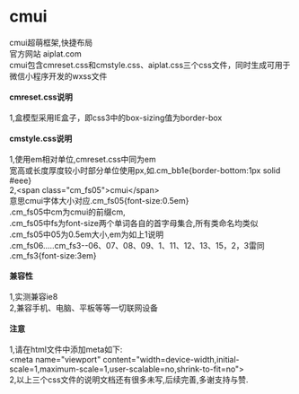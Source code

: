 # cmui
cmui超萌框架,快捷布局
<br />官方网站 aiplat.com
<br />cmui包含cmreset.css和cmstyle.css、aiplat.css三个css文件，同时生成可用于微信小程序开发的wxss文件
<br /><br />
<b>cmreset.css说明</b>
<br /><br />1,盒模型采用IE盒子，即css3中的box-sizing值为border-box
<br /><br />
<b>cmstyle.css说明</b>
<br /><br />1,使用em相对单位,cmreset.css中同为em
<br />宽高或长度厚度较小时部分单位使用px,如.cm_bb1e{border-bottom:1px solid #eee}
<br />2,\<span class="cm_fs05"\>cmui\<\/span\>
<br />意思cmui字体大小对应.cm_fs05{font-size:0.5em}
<br />.cm_fs05中cm为cmui的前缀cm,
<br />.cm_fs05中fs为font-size两个单词各自的首字母集合,所有类命名均类似
<br />.cm_fs05中05为0.5em大小,em为如上1说明
<br />.cm_fs06.....cm_fs3--06、07、08、09、1、11、12、13、15，2，3雷同 .cm_fs3{font-size:3em}
<br /><br />
<b>兼容性</b>
<br /><br />1,实测兼容ie8
<br />2,兼容手机、电脑、平板等等一切联网设备
<br /><br />
<b>注意</b>
<br /><br />1,请在html文件中添加meta如下:
<br /><meta name="viewport" content="width=device-width,initial-scale=1,maximum-scale=1,user-scalable=no,shrink-to-fit=no"\>
<br />2,以上三个css文件的说明文档还有很多未写,后续完善,多谢支持与赞.


